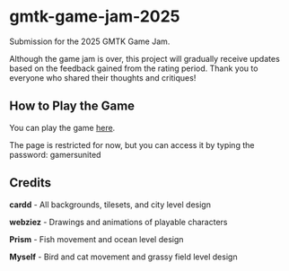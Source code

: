 # gmtk-game-jam-2025

Submission for the 2025 GMTK Game Jam.

Although the game jam is over, this project will gradually receive updates based on the feedback gained from the rating period. Thank you to everyone who shared their thoughts and critiques!

## How to Play the Game
You can play the game [here](https://toastysalmon9.itch.io/painters-imagination).

The page is restricted for now, but you can access it by typing the password: gamersunited

## Credits
**cardd** - All backgrounds, tilesets, and city level design

**webziez** - Drawings and animations of playable characters

**Prism** - Fish movement and ocean level design

**Myself** - Bird and cat movement and grassy field level design
